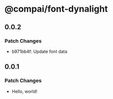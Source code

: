 # @compai/font-dynalight

## 0.0.2

### Patch Changes

- b971bb4f: Update font data

## 0.0.1

### Patch Changes

- Hello, world!
